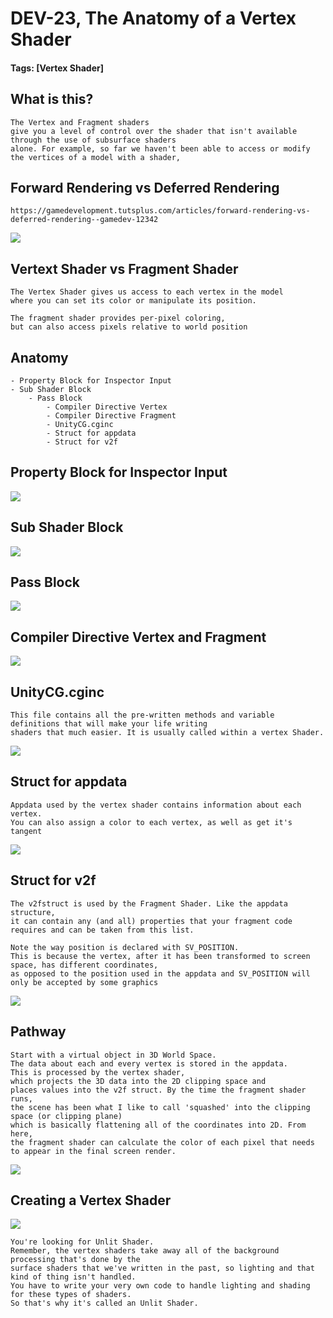 # DEV-23, The Anatomy of a Vertex Shader
#### Tags: [Vertex Shader]

## What is this?

    The Vertex and Fragment shaders
    give you a level of control over the shader that isn't available through the use of subsurface shaders
    alone. For example, so far we haven't been able to access or modify the vertices of a model with a shader,


## Forward Rendering vs Deferred Rendering

    https://gamedevelopment.tutsplus.com/articles/forward-rendering-vs-deferred-rendering--gamedev-12342

![](../images/DEV-23/DEV-23-A.png)


## Vertext Shader vs Fragment Shader

    The Vertex Shader gives us access to each vertex in the model
    where you can set its color or manipulate its position.

    The fragment shader provides per-pixel coloring, 
    but can also access pixels relative to world position

## Anatomy
    - Property Block for Inspector Input
    - Sub Shader Block
        - Pass Block
            - Compiler Directive Vertex
            - Compiler Directive Fragment
            - UnityCG.cginc
            - Struct for appdata
            - Struct for v2f


## Property Block for Inspector Input

![](../images/DEV-23/DEV-23-B.png)

## Sub Shader Block

![](../images/DEV-23/DEV-23-C.png)

## Pass Block

![](../images/DEV-23/DEV-23-D.png)

## Compiler Directive Vertex and Fragment

![](../images/DEV-23/DEV-23-E.png)

## UnityCG.cginc

    This file contains all the pre-written methods and variable definitions that will make your life writing
    shaders that much easier. It is usually called within a vertex Shader.

![](../images/DEV-23/DEV-23-F.png)

## Struct for appdata

    Appdata used by the vertex shader contains information about each vertex.
    You can also assign a color to each vertex, as well as get it's tangent

![](../images/DEV-23/DEV-23-G.png)

## Struct for v2f

    The v2fstruct is used by the Fragment Shader. Like the appdata structure,
    it can contain any (and all) properties that your fragment code requires and can be taken from this list.

    Note the way position is declared with SV_POSITION.
    This is because the vertex, after it has been transformed to screen space, has different coordinates,
    as opposed to the position used in the appdata and SV_POSITION will only be accepted by some graphics

![](../images/DEV-23/DEV-23-H.png)

## Pathway

    Start with a virtual object in 3D World Space. 
    The data about each and every vertex is stored in the appdata.
    This is processed by the vertex shader, 
    which projects the 3D data into the 2D clipping space and
    places values into the v2f struct. By the time the fragment shader runs,
    the scene has been what I like to call 'squashed' into the clipping space (or clipping plane)
    which is basically flattening all of the coordinates into 2D. From here,
    the fragment shader can calculate the color of each pixel that needs to appear in the final screen render.

![](../images/DEV-23/DEV-23-I.png)


## Creating a Vertex Shader

![](../images/DEV-23/DEV-23-J.png)

    You're looking for Unlit Shader.
    Remember, the vertex shaders take away all of the background processing that's done by the
    surface shaders that we've written in the past, so lighting and that kind of thing isn't handled.
    You have to write your very own code to handle lighting and shading for these types of shaders.
    So that's why it's called an Unlit Shader.